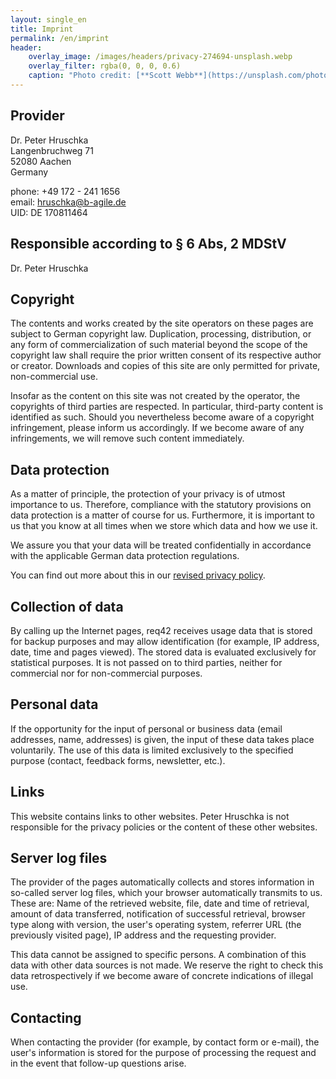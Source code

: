 ```yaml
---
layout: single_en
title: Imprint
permalink: /en/imprint
header:
    overlay_image: /images/headers/privacy-274694-unsplash.webp
    overlay_filter: rgba(0, 0, 0, 0.6)
    caption: "Photo credit: [**Scott Webb**](https://unsplash.com/photos/yekGLpc3vro)"
---
```


## Provider
Dr. Peter Hruschka  
Langenbruchweg 71  
52080 Aachen  
Germany

phone: +49 172 - 241 1656  
email: hruschka@b-agile.de  
UID: DE 170811464

## Responsible according to § 6 Abs, 2 MDStV
Dr. Peter Hruschka

## Copyright
The contents and works created by the site operators on these pages are subject to German copyright law. Duplication, processing, distribution, or any form of commercialization of such material beyond the scope of the copyright law shall require the prior written consent of its respective author or creator. Downloads and copies of this site are only permitted for private, non-commercial use.

Insofar as the content on this site was not created by the operator, the copyrights of third parties are respected. In particular, third-party content is identified as such. Should you nevertheless become aware of a copyright infringement, please inform us accordingly. If we become aware of any infringements, we will remove such content immediately.

## Data protection
As a matter of principle, the protection of your privacy is of utmost importance to us. Therefore, compliance with the statutory provisions on data protection is a matter of course for us. Furthermore, it is important to us that you know at all times when we store which data and how we use it.

We assure you that your data will be treated confidentially in accordance with the applicable German data protection regulations.

You can find out more about this in our [revised privacy policy](/en/privacy).

## Collection of data
By calling up the Internet pages, req42 receives usage data that is stored for backup purposes and may allow identification (for example, IP address, date, time and pages viewed). The stored data is evaluated exclusively for statistical purposes. It is not passed on to third parties, neither for commercial nor for non-commercial purposes.

## Personal data
If the opportunity for the input of personal or business data (email addresses, name, addresses) is given, the input of these data takes place voluntarily. The use of this data is limited exclusively to the specified purpose (contact, feedback forms, newsletter, etc.).

## Links
This website contains links to other websites. Peter Hruschka is not responsible for the privacy policies or the content of these other websites.

## Server log files
The provider of the pages automatically collects and stores information in so-called server log files, which your browser automatically transmits to us. These are: Name of the retrieved website, file, date and time of retrieval, amount of data transferred, notification of successful retrieval, browser type along with version, the user's operating system, referrer URL (the previously visited page), IP address and the requesting provider.

This data cannot be assigned to specific persons. A combination of this data with other data sources is not made. We reserve the right to check this data retrospectively if we become aware of concrete indications of illegal use.

## Contacting
When contacting the provider (for example, by contact form or e-mail), the user's information is stored for the purpose of processing the request and in the event that follow-up questions arise.